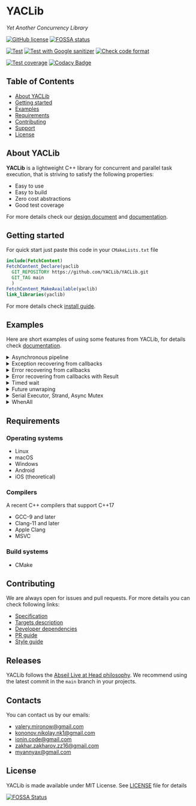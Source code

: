 # YACLib
_Yet Another Concurrency Library_

[![GitHub license](
https://img.shields.io/badge/license-MIT-blue.svg)](
https://raw.githubusercontent.com/YACLib/YACLib/main/LICENSE)
[![FOSSA status](
https://app.fossa.com/api/projects/git%2Bgithub.com%2FYACLib%2FYACLib.svg?type=shield)](
https://app.fossa.com/projects/git%2Bgithub.com%2FYACLib%2FYACLib)

[![Test](
https://github.com/YACLib/YACLib/actions/workflows/test.yml/badge.svg?branch=main)](
https://github.com/YACLib/YACLib/actions/workflows/test.yml)
[![Test with Google sanitizer](
https://github.com/YACLib/YACLib/actions/workflows/google_sanitizer.yml/badge.svg?branch=main)](
https://github.com/YACLib/YACLib/actions/workflows/google_sanitizer.yml)
[![Check code format](
https://github.com/YACLib/YACLib/actions/workflows/code_format.yml/badge.svg?branch=main)](
https://github.com/YACLib/YACLib/actions/workflows/code_format.yml)

[![Test coverage](
https://codecov.io/gh/YACLib/YACLib/branch/main/graph/badge.svg)](
https://codecov.io/gh/YACLib/YACLib)
[![Codacy Badge](
https://app.codacy.com/project/badge/Grade/4113686840a645a8950abdf1197611bd)](
https://www.codacy.com/gh/YACLib/YACLib/dashboard?utm_source=github.com&amp;utm_medium=referral&amp;utm_content=YACLib/YACLib&amp;utm_campaign=Badge_Grade)


## Table of Contents
* [About YACLib](#about)
* [Getting started](#quickstart)
* [Examples](#examples)
* [Requirements](#req)
* [Contributing](#contrib)
* [Support](#support)
* [License](#license)



<a name="about"></a>

## About YACLib
**YACLib** is a lightweight C++ library for concurrent and parallel task execution, that is striving to satisfy the following properties:
* Easy to use
* Easy to build
* Zero cost abstractions
* Good test coverage

For more details check our [design document](doc/design.md) and [documentation](https://yaclib.github.io/YACLib).

<a name="quickstart"></a>

## Getting started
For quick start just paste this code in your `CMakeLists.txt` file
```cmake
include(FetchContent)
FetchContent_Declare(yaclib
  GIT_REPOSITORY https://github.com/YACLib/YACLib.git
  GIT_TAG main
  )
FetchContent_MakeAvailable(yaclib)
link_libraries(yaclib)
```
For more details check [install guide](doc/install.md).

<a name="examples"></a>

## Examples
Here are short examples of using some features from YACLib, for details check [documentation](https://yaclib.github.io/YACLib/examples.html).

<details><summary>Asynchronous pipeline</summary><p>

```C++
auto tp = yaclib::MakeThreadPool(/*threads=*/4);
yaclib::Run(tp, [] { return 42; })
  .Then([](int r) { return r * 2; })
  .Then([](int r) { return r + 1; })
  .Then([](int r) { return std::to_string(r); })
  .Subscribe([](std::string r) {
    std::cout << "Pipeline result: <"  << r << ">" << std::endl;
  });
};
```
</p></details>

<details><summary>Exception recovering from callbacks</summary><p>

```C++
auto tp = yaclib::MakeThreadPool(/*threads=*/4);
auto f = yaclib::Run(tp, [] { 
    return 1; 
  }).Then([](int y) { 
    throw std::runtime_error{""}; 
  }).Then([](int z) {
    return z * 2; // Will  not run
  }).Then([](std::exception_ptr) {
    return 15; 
  }); //  Recover from exception
int x = std::move(f).Get().Value(); // 15
```
</p></details>

<details><summary>Error recovering from callbacks</summary><p>

```C++
auto tp = yaclib::MakeThreadPool(/*threads=*/4);
auto f = yaclib::Run(tp, [] {
    if (random() % 2) {
      return std::make_error_code(1);
    }
    return 42;
  }).Then([](int y) {
    if (random() % 2) {
      return std::make_error_code(2);
    }
    return y + 15;
  }).Then([](int z) {  // Will not run if we have any error
    return z * 2;
  }).Then([](std::error_code ec) {  // Recover from error codes
    std::cout << ec.value() << std::endl;
    return 10; // some default value
  });
int x = std::move(f).Get().Value();
```
</p></details>

<details><summary>Error recovering from callbacks with Result </summary><p>

```C++
auto tp = yaclib::MakeThreadPool(/*threads=*/4);
auto f = yaclib::Run(tp, [] { 
    return 1; 
  }).Then([](int y) {
    if (random() % 2) {
      return std::make_error_code(1);
    }
    return 10;
  }).Then([](int z) {
    if (random() % 2) {
      throw std::runtime_error{""};
    }
    return z * 2;
  }).Then([](yaclib::util::Result<int> res) {
    return 15; 
  }); //  Recover from exception
int x = std::move(f).Get().Value(); // 15
```
</p></details>

<details><summary>Timed wait</summary><p>

```C++
auto tp = yaclib:MakeThreadPool(/*threads=*/4);

yaclib::Future<int> f1 = yaclib::Run(tp, [] { return 42; });
yaclib::Future<double> f2 = yaclib::Run(tp, [] { return 15.0; });

yaclib::WaitFor(10ms, f1, f2);

if (f1.Ready()) {
  Process(std::as_const(f1).Get());
  yaclib::util::Result<int> res1 = std::as_const(f1).Get();
  assert(f1.Valid());  // f1 valid here
}

if (f2.Ready()) {
  Process(std::move(f2).Get());
  assert(!f2.Valid());  // f2 invalid here
}
```
</p></details>

<details><summary>Future unwraping</summary><p>

Sometimes it is necessary to return from one async function the result of the other. It would be possible with the wait on this result. But this would cause to block thread while waiting for the task to complete.

This problem can be solved using future unwrapping: when an async function returns a Future object, instead of setting its result to the Future object, the inner Future will "replace" the outer Future. This means that the outer Future will complete when the inner Future finishes and will acquire the result of the inner Future.

```C++
auto tp_output = yaclib::MakeThreadPool(/*threads=*/1);
auto tp_compute = yaclib::MakeThreadPool(/*threads=CPU cores*/);

auto future = yaclib::Run(tp_output, [] {
  std::cout << "Outer task" <<   std::endl;
  return yaclib::Run(tp_compute, [] { return 42; });
}).Then(/*tp_compute*/ [](int result) {
  result *= 13;
  return yaclib::Run(tp_output, [result] { 
    return std::cout << "Result = " << result << std::endl; 
  });
});
```
</p></details>

<details><summary>Serial Executor, Strand, Async Mutex</summary><p>

```C++
auto tp = MakeThreadPool(4);
// decorated thread pool by serializing tasks:
auto strand = MakeSerial(tp);

size_t counter = 0;

std::vector<std::thread> threads;

for (size_t i = 0; i < 5; ++i) {
  threads.emplace_back([&] {
  for (size_t j = 0; j < 1000; ++j) {
    strand->Execute([&] {
      ++counter; // no data race!
    });
  }
  });
}
```
</p></details>

<details><summary>WhenAll</summary><p>

```C++
auto tp = yaclib::MakeThreadPool(4);
std::vector<yaclib::Future<int>> futs;

// Run sync computations in parallel
for (size_t i = 0; i < 5; ++i) {
  futs.push_back(yaclib::Run(tp, [i]() -> int {
    return random() * i;
  }));
}

// Will be ready when all futures are ready
yaclib::Future<std::vector<int>> all = yaclib::WhenAll(futs.begin(), futs.size());
std::vector<int> unique_ints = std::move(all).Then([](std::vector<int> ints) {
  ints.erase(std::unique(ints.begin(), ints.end()), ints.end());
  return ints;
}).Get().Ok();
```
</p></details>

<a name="req"></a>

## Requirements
### Operating systems

* Linux
* macOS
* Windows
* Android
* iOS (theoretical)

### Compilers
A recent C++ compilers that support C++17
* GCC-9 and later
* Clang-11 and later
* Apple Clang
* MSVC

### Build systems
* CMake

<a name="contrib"></a>

## Contributing
We are always open for issues and pull requests. For more details you can check following links:
* [Specification](https://yaclib.github.io/YACLib)
* [Targets description](doc/target.md)
* [Developer dependencies](doc/dependency.md)
* [PR guide](doc/pr_guide.md)
* [Style guide](doc/style_guide.md)

## Releases
YACLib follows the
[Abseil Live at Head philosophy](https://abseil.io/about/philosophy#upgrade-support).
We recommend using the latest commit in the `main` branch in your projects.

## Contacts
You can contact us by our emails:
* valery.mironow@gmail.com
* kononov.nikolay.nk1@gmail.com
* ionin.code@gmail.com
* zakhar.zakharov.zz16@gmail.com
* myannyax@gmail.com

## License
YACLib is made available under MIT License.
See [LICENSE](LICENSE) file for details

[![FOSSA Status](
https://app.fossa.com/api/projects/git%2Bgithub.com%2FYACLib%2FYACLib.svg?type=large)](
https://app.fossa.com/projects/git%2Bgithub.com%2FYACLib%2FYACLib?ref=badge_large)
